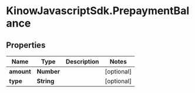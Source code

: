 # KinowJavascriptSdk.PrepaymentBalance

## Properties
Name | Type | Description | Notes
------------ | ------------- | ------------- | -------------
**amount** | **Number** |  | [optional] 
**type** | **String** |  | [optional] 


